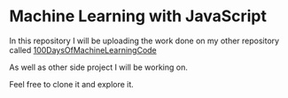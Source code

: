 # Machine Learning with JavaScript

In this repository I will be uploading the work done on my other repository called [100DaysOfMachineLearningCode](https://github.com/AndreRdz7/100DaysOfMachineLearningCode/blob/master/README.md)

As well as other side project I will be working on.

Feel free to clone it and explore it.
